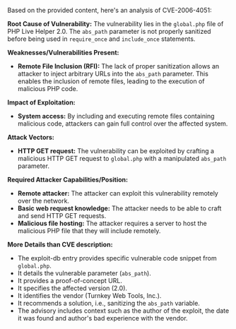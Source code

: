 Based on the provided content, here's an analysis of CVE-2006-4051:

**Root Cause of Vulnerability:**
The vulnerability lies in the `global.php` file of PHP Live Helper 2.0. The `abs_path` parameter is not properly sanitized before being used in `require_once` and `include_once` statements.

**Weaknesses/Vulnerabilities Present:**
- **Remote File Inclusion (RFI):** The lack of proper sanitization allows an attacker to inject arbitrary URLs into the `abs_path` parameter. This enables the inclusion of remote files, leading to the execution of malicious PHP code.

**Impact of Exploitation:**
- **System access:** By including and executing remote files containing malicious code, attackers can gain full control over the affected system.

**Attack Vectors:**
- **HTTP GET request:** The vulnerability can be exploited by crafting a malicious HTTP GET request to `global.php` with a manipulated `abs_path` parameter.

**Required Attacker Capabilities/Position:**
- **Remote attacker:** The attacker can exploit this vulnerability remotely over the network.
- **Basic web request knowledge:** The attacker needs to be able to craft and send HTTP GET requests.
- **Malicious file hosting:** The attacker requires a server to host the malicious PHP file that they will include remotely.

**More Details than CVE description:**
- The exploit-db entry provides specific vulnerable code snippet from `global.php`.
-  It details the vulnerable parameter (`abs_path`).
- It provides a proof-of-concept URL.
- It specifies the affected version (2.0).
- It identifies the vendor (Turnkey Web Tools, Inc.).
- It recommends a solution, i.e., sanitizing the `abs_path` variable.
- The advisory includes context such as the author of the exploit, the date it was found and author's bad experience with the vendor.